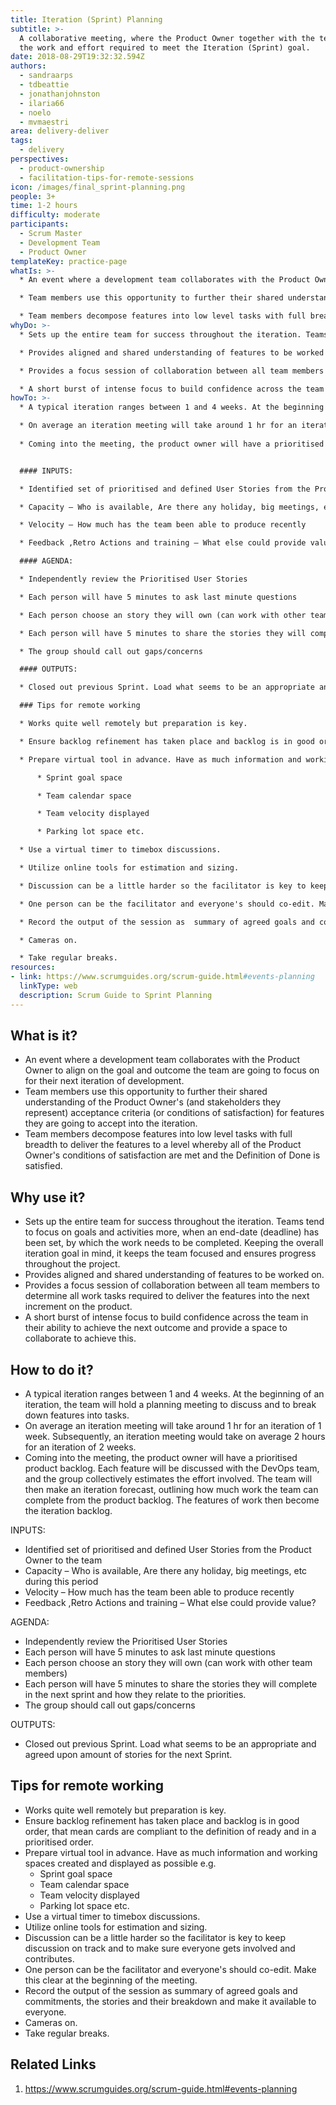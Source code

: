 ```yaml
---
title: Iteration (Sprint) Planning
subtitle: >-
  A collaborative meeting, where the Product Owner together with the team define
  the work and effort required to meet the Iteration (Sprint) goal.
date: 2018-08-29T19:32:32.594Z
authors:
  - sandraarps
  - tdbeattie
  - jonathanjohnston
  - ilaria66
  - noelo
  - mvmaestri
area: delivery-deliver
tags:
  - delivery
perspectives:
  - product-ownership
  - facilitation-tips-for-remote-sessions
icon: /images/final_sprint-planning.png
people: 3+
time: 1-2 hours
difficulty: moderate
participants:
  - Scrum Master
  - Development Team
  - Product Owner
templateKey: practice-page
whatIs: >-
  * An event where a development team collaborates with the Product Owner to align on the goal and outcome the team are going to focus on for their next iteration of development.

  * Team members use this opportunity to further their shared understanding of the Product Owner's (and stakeholders they represent) acceptance criteria (or conditions of satisfaction) for features they are going to accept into the iteration.

  * Team members decompose features into low level tasks with full breadth to deliver the features to a level whereby all of the Product Owner's conditions of satisfaction are met and the Definition of Done is satisfied.
whyDo: >-
  * Sets up the entire team for success throughout the iteration. Teams tend to focus on goals and activities more, when an end-date (deadline) has been set, by which the work needs to be completed. Keeping the overall iteration goal in mind, it keeps the team focused and ensures progress throughout the project.

  * Provides aligned and shared understanding of features to be worked on.

  * Provides a focus session of collaboration between all team members to determine all work tasks required to deliver the features into the next increment on the product.

  * A short burst of intense focus to build confidence across the team in their ability to achieve the next outcome and provide a space to collaborate to achieve this.
howTo: >-
  * A typical iteration ranges between 1 and 4 weeks. At the beginning of an iteration, the team will hold a planning meeting to discuss and to break down features into tasks.

  * On average an iteration meeting will take around 1 hr for an iteration of 1 week. Subsequently, an iteration meeting would take on average 2 hours for an iteration of 2 weeks.
  
  * Coming into the meeting, the product owner will have a prioritised product backlog. Each feature will be discussed with the DevOps team, and the group collectively estimates the effort involved. The team will then make an iteration forecast, outlining how much work the team can complete from the product backlog. The features of work then become the iteration backlog.


  #### INPUTS:

  * Identified set of prioritised and defined User Stories from the Product Owner to the team

  * Capacity – Who is available, Are there any holiday, big meetings, etc during this period

  * Velocity – How much has the team been able to produce recently

  * Feedback ,Retro Actions and training – What else could provide value?

  #### AGENDA:

  * Independently review the Prioritised User Stories

  * Each person will have 5 minutes to ask last minute questions

  * Each person choose an story they will own (can work with other team members)

  * Each person will have 5 minutes to share the stories they will complete in the next sprint and how they relate to the priorities.

  * The group should call out gaps/concerns

  #### OUTPUTS:

  * Closed out previous Sprint. Load what seems to be an appropriate and agreed upon amount of stories for the next Sprint.

  ### Tips for remote working

  * Works quite well remotely but preparation is key.

  * Ensure backlog refinement has taken place and backlog is in good order, that mean cards are compliant to the definition of ready and in a prioritised order.

  * Prepare virtual tool in advance. Have as much information and working spaces created and displayed as possible e.g.

      * Sprint goal space

      * Team calendar space

      * Team velocity displayed

      * Parking lot space etc.

  * Use a virtual timer to timebox discussions.

  * Utilize online tools for estimation and sizing.

  * Discussion can be a little harder so the facilitator is key to keep discussion on track and to make sure everyone gets involved and contributes.

  * One person can be the facilitator and everyone's should co-edit. Make this clear at the beginning of the meeting.

  * Record the output of the session as  summary of agreed goals and commitments, the stories and their breakdown and make it available to everyone.

  * Cameras on.

  * Take regular breaks.
resources:
- link: https://www.scrumguides.org/scrum-guide.html#events-planning
  linkType: web
  description: Scrum Guide to Sprint Planning
---
```

## What is it?

* An event where a development team collaborates with the Product Owner to align on the goal and outcome the team are going to focus on for their next iteration of development.
* Team members use this opportunity to further their shared understanding of the Product Owner's (and stakeholders they represent) acceptance criteria (or conditions of satisfaction) for features they are going to accept into the iteration.
* Team members decompose features into low level tasks with full breadth to deliver the features to a level whereby all of the Product Owner's conditions of satisfaction are met and the Definition of Done is satisfied.

## Why use it?

* Sets up the entire team for success throughout the iteration. Teams tend to focus on goals and activities more, when an end-date (deadline) has been set, by which the work needs to be completed. Keeping the overall iteration goal in mind, it keeps the team focused and ensures progress throughout the project.
* Provides aligned and shared understanding of features to be worked on.
* Provides a focus session of collaboration between all team members to determine all work tasks required to deliver the features into the next increment on the product.
* A short burst of intense focus to build confidence across the team in their ability to achieve the next outcome and provide a space to collaborate to achieve this.

## How to do it?

* A typical iteration ranges between 1 and 4 weeks. At the beginning of an iteration, the team will hold a planning meeting to discuss and to break down features into tasks.
* On average an iteration meeting will take around 1 hr for an iteration of 1 week. Subsequently, an iteration meeting would take on average 2 hours for an iteration of 2 weeks.
* Coming into the meeting, the product owner will have a prioritised product backlog. Each feature will be discussed with the DevOps team, and the group collectively estimates the effort involved. The team will then make an iteration forecast, outlining how much work the team can complete from the product backlog. The features of work then become the iteration backlog.

INPUTS:

* Identified set of prioritised and defined User Stories from the Product Owner to the team
* Capacity – Who is available, Are there any holiday, big meetings, etc during this period
* Velocity – How much has the team been able to produce recently
* Feedback ,Retro Actions and training – What else could provide value?

AGENDA:

* Independently review the Prioritised User Stories
* Each person will have 5 minutes to ask last minute questions
* Each person choose an story they will own (can work with other team members)
* Each person will have 5 minutes to share the stories they will complete in the next sprint and how they relate to the priorities.
* The group should call out gaps/concerns

OUTPUTS:

* Closed out previous Sprint. Load what seems to be an appropriate and agreed upon amount of stories for the next Sprint.

## Tips for remote working

* Works quite well remotely but preparation is key.
* Ensure backlog refinement has taken place and backlog is in good order, that mean cards are compliant to the definition of ready and in a prioritised order.
* Prepare virtual tool in advance. Have as much information and working spaces created and displayed as possible e.g.
    * Sprint goal space
    * Team calendar space
    * Team velocity displayed
    * Parking lot space etc.
* Use a virtual timer to timebox discussions.
* Utilize online tools for estimation and sizing.
* Discussion can be a little harder so the facilitator is key to keep discussion on track and to make sure everyone gets involved and contributes.
* One person can be the facilitator and everyone's should co-edit. Make this clear at the beginning of the meeting.
* Record the output of the session as  summary of agreed goals and commitments, the stories and their breakdown and make it available to everyone.
* Cameras on.
* Take regular breaks.

## Related Links

1. https://www.scrumguides.org/scrum-guide.html#events-planning
